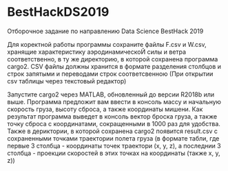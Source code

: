 ﻿# BestHackDS2019
Отборочное задание по направлению Data Science BestHack 2019

Для коректной работы программы сохраните файлы F.csv и W.csv, хранящие 
характеристику аэродинамическоЙ силы и ветра соответственно, в ту же директорию,
в которой сохранена программа cargo2. CSV файлы должны хранится в формате 
разделения столбцов и строк запятыми и переводами строк соответсвенною 
(При открытии csv таблицы через текстовый редактор)

Запустите cargo2 через MATLAB, обновленный до версии R2018b или выше.
Программа предложит вам ввести в консоль массу и начальную скорость груза, высоту сброса, а также 
координаты мишени. Как результат программа выведет в консоль вектор броска груза, а также точку сброса
с координатами, сокращенными в 1000 раз для удобства. Также в дериктории, в которой сохранена cargo2
появится result.csv с сохраненными точками траектории полета груза (в формате табли, где первые 3 столбца -
координаты точек траектори (x, y, z), а  последнии 3 столбца - проекции скоростей в этих 
точках на координаты (также x, y, z))